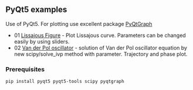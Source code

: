 ## PyQt5 examples
Use of PyQt5. For plotting use excellent package [PyQtGraph](http://www.pyqtgraph.org/)
* 01 [Lissajous Figure](https://en.wikipedia.org/wiki/Lissajous_curve) - Plot Lissajous curve. Parameters can be changed easily by using sliders.
* 02 [Van der Pol oscillator](https://en.wikipedia.org/wiki/Van_der_Pol_oscillator) - solution of Van der Pol oscillator equation 
by new scipy/solve_ivp method with parameter. Trajectory and phase plot.

### Prerequisites

```
pip install pyqt5 pyqt5-tools scipy pyqtgraph
```
